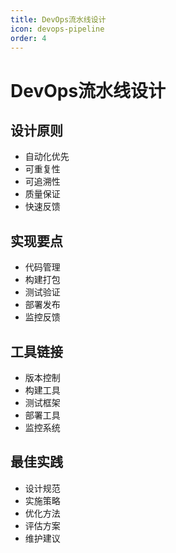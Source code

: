 ```yaml
---
title: DevOps流水线设计
icon: devops-pipeline
order: 4
---
```


# DevOps流水线设计

## 设计原则
- 自动化优先
- 可重复性
- 可追溯性
- 质量保证
- 快速反馈

## 实现要点
- 代码管理
- 构建打包
- 测试验证
- 部署发布
- 监控反馈

## 工具链接
- 版本控制
- 构建工具
- 测试框架
- 部署工具
- 监控系统

## 最佳实践
- 设计规范
- 实施策略
- 优化方法
- 评估方案
- 维护建议
